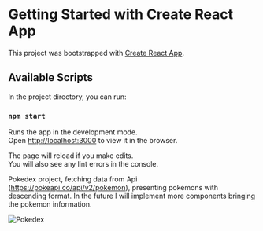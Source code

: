 # Getting Started with Create React App

This project was bootstrapped with [Create React App](https://github.com/facebook/create-react-app).

## Available Scripts

In the project directory, you can run:

### `npm start`

Runs the app in the development mode.\
Open [http://localhost:3000](http://localhost:3000) to view it in the browser.

The page will reload if you make edits.\
You will also see any lint errors in the console.

Pokedex project, fetching data from Api (https://pokeapi.co/api/v2/pokemon), presenting pokemons with descending format.
In the future I will implement more components bringing the pokemon information.

![Pokedex](https://user-images.githubusercontent.com/87835175/154165485-f44b64ec-d002-4710-9861-51746b70332c.PNG)
